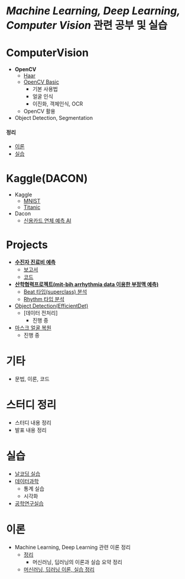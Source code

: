 # ***Machine Learning, Deep Learning, Computer Vision*** 관련 공부 및 실습

# ComputerVision
- **OpenCV**
  - [Haar](https://github.com/micopes/ML-DL-Vision/tree/Main/ComputerVision/OpenCV/Haar)
  - [OpenCV Basic](https://github.com/micopes/ML-DL-Vision/tree/Main/ComputerVision/OpenCV/OpenCV%20Basic)
    - 기본 사용법
    - 얼굴 인식
    - 이진화, 객체인식, OCR
  - OpenCV 활용
- Object Detection, Segmentation

#### 정리
  - [이론](https://github.com/micopes/ML-DL-Vision/tree/Main/ComputerVision/%EC%A0%95%EB%A6%AC/%EC%9D%B4%EB%A1%A0)
  - [실습](https://github.com/micopes/ML-DL-Vision/tree/Main/ComputerVision/%EC%A0%95%EB%A6%AC/%EC%8B%A4%EC%8A%B5)

# Kaggle(DACON)
- Kaggle
  - [MNIST](https://github.com/micopes/ML-DL-Vision/tree/Main/Kaggle(DACON)/MNIST)
  - [Titanic](https://github.com/micopes/ML-DL-Vision/tree/Main/Kaggle(DACON)/Titanic)
- Dacon
  - [신용카드 연체 예측 AI](https://github.com/micopes/ML-DL-Vision/tree/Main/Kaggle(DACON)/%EC%8B%A0%EC%9A%A9%EC%B9%B4%EB%93%9C%20%EC%82%AC%EC%9A%A9%EC%9E%90%20%EC%97%B0%EC%B2%B4%20%EC%98%88%EC%B8%A1%20AI)

# Projects

- [**수진자 진료비 예측**](https://github.com/micopes/ML-DL-Vision/tree/Main/Projects/%EC%88%98%EC%A7%84%EC%9E%90%20%EC%A7%84%EB%A3%8C%EB%B9%84%20%EC%98%88%EC%B8%A1)
  - [보고서](https://github.com/micopes/ML-DL-Vision/blob/Main/Projects/%EC%88%98%EC%A7%84%EC%9E%90%20%EC%A7%84%EB%A3%8C%EB%B9%84%20%EC%98%88%EC%B8%A1/%5B%EA%B2%B0%EA%B3%BC%EB%B3%B4%EA%B3%A0%EC%84%9C%5D%EC%A7%84%EB%A3%8C%EB%82%B4%EC%97%AD%EC%A0%95%EB%B3%B4%EB%A5%BC%20%ED%86%B5%ED%95%9C%20%EB%B3%91%EC%9B%90%EB%B9%84(%EB%B3%B8%EC%9D%B8%20%EB%B6%80%EB%8B%B4%EA%B8%88)%20%EC%98%88%EC%B8%A1.pdf)
  - [코드](https://github.com/micopes/ML-DL-Vision/blob/Main/Projects/%EC%88%98%EC%A7%84%EC%9E%90%20%EC%A7%84%EB%A3%8C%EB%B9%84%20%EC%98%88%EC%B8%A1/07(%EC%B5%9C%EC%A2%85)_%EC%A7%84%EB%A3%8C%EB%82%B4%EC%97%AD%EC%A0%95%EB%B3%B4%EB%A5%BC_%ED%86%B5%ED%95%9C_%EC%88%98%EC%A7%84%EC%9E%90_%EB%B3%91%EC%9B%90%EB%B9%84(%EB%B3%B8%EC%9D%B8_%EB%B6%80%EB%8B%B4%EA%B8%88)_%EC%98%88%EC%B8%A1(%EC%84%9C%EC%9A%B8%EC%8B%9C).ipynb)
- [**산학협력프로젝트(mit-bih arrhythmia data 이용한 부정맥 예측)**](https://github.com/PNUarrhythmia)
  - [Beat 타입(superclass) 분석](https://github.com/PNUarrhythmia/superclass)
  - [Rhythm 타입 분석](https://github.com/PNUarrhythmia/Rhythm)
- [Object Detection(EfficientDet)](https://github.com/PNU-ObjectDetection/ObjectDetection)
  - [데이터 전처리]
    - 진행 중
- [마스크 얼굴 복원](https://github.com/MaskedFaceRecognition)
  - 진행 중

# 기타
- 문법, 이론, 코드

# 스터디 정리
- 스터디 내용 정리
- 발표 내용 정리

# 실습
- [날코딩 실습](https://github.com/micopes/ML-DL-Vision/tree/Main/%EC%8B%A4%EC%8A%B5/%EC%9D%B8%EA%B3%B5%EC%A7%80%EB%8A%A5(%EB%82%A0%EC%BD%94%EB%94%A9)%20%EC%8B%A4%EC%8A%B5)
- [데이터과학](https://github.com/micopes/ML-DL-Vision/tree/Main/%EC%8B%A4%EC%8A%B5/%EB%8D%B0%EC%9D%B4%ED%84%B0%EA%B3%BC%ED%95%99)
  - 통계 실습
  - 시각화 
- [공학연구실습](https://github.com/micopes/ML-DL-Vision/tree/Main/%EC%8B%A4%EC%8A%B5/%EA%B3%B5%ED%95%99%EC%97%B0%EA%B5%AC%EC%8B%A4%EC%8A%B5)

# 이론
- Machine Learning, Deep Learning 관련 이론 정리
  - [정리](https://github.com/micopes/ML-DL-Vision/tree/Main/%EC%9D%B4%EB%A1%A0/%EC%A0%95%EB%A6%AC)
    - 머신러닝, 딥러닝의 이론과 실습 요약 정리
  - [머신러닝, 딥러닝 이론, 실습 정리](https://github.com/micopes/ML-DL-Vision/tree/Main/%EC%9D%B4%EB%A1%A0)
